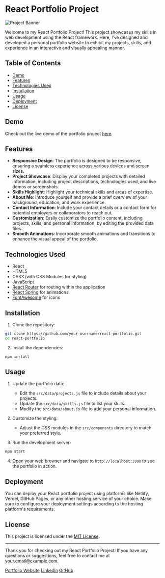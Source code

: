 # React Portfolio Project

![Project Banner](link_to_banner_image.png)

Welcome to my React Portfolio Project! This project showcases my skills in web development using the React framework. Here, I've designed and developed a personal portfolio website to exhibit my projects, skills, and experience in an interactive and visually appealing manner.

## Table of Contents

- [Demo](#demo)
- [Features](#features)
- [Technologies Used](#technologies-used)
- [Installation](#installation)
- [Usage](#usage)
- [Deployment](#deployment)
- [License](#license)

## Demo

Check out the live demo of the portfolio project [here](https://your-portfolio-demo-link.com).

## Features

- **Responsive Design**: The portfolio is designed to be responsive, ensuring a seamless experience across various devices and screen sizes.
- **Project Showcase**: Display your completed projects with detailed information, including project descriptions, technologies used, and live demos or screenshots.
- **Skills Highlight**: Highlight your technical skills and areas of expertise.
- **About Me**: Introduce yourself and provide a brief overview of your background, education, and work experience.
- **Contact Information**: Include your contact details or a contact form for potential employers or collaborators to reach out.
- **Customization**: Easily customize the portfolio content, including projects, skills, and personal information, by editing the provided data files.
- **Smooth Animations**: Incorporate smooth animations and transitions to enhance the visual appeal of the portfolio.

## Technologies Used

- React
- HTML5
- CSS3 (with CSS Modules for styling)
- JavaScript
- [React Router](https://reactrouter.com/) for routing within the application
- [React Spring](https://react-spring.io/) for animations
- [FontAwesome](https://fontawesome.com/) for icons

## Installation

1. Clone the repository:

```bash
git clone https://github.com/your-username/react-portfolio.git
cd react-portfolio
```

2. Install the dependencies:

```bash
npm install
```

## Usage

1. Update the portfolio data:
   - Edit the `src/data/projects.js` file to include details about your projects.
   - Update the `src/data/skills.js` file to list your skills.
   - Modify the `src/data/about.js` file to add your personal information.

2. Customize the styling:
   - Adjust the CSS modules in the `src/components` directory to match your preferred style.

3. Run the development server:

```bash
npm start
```

4. Open your web browser and navigate to `http://localhost:3000` to see the portfolio in action.

## Deployment

You can deploy your React portfolio project using platforms like Netlify, Vercel, GitHub Pages, or any other hosting service of your choice. Make sure to configure your deployment settings according to the hosting platform's requirements.

## License

This project is licensed under the [MIT License](LICENSE).

---

Thank you for checking out my React Portfolio Project! If you have any questions or suggestions, feel free to contact me at your.email@example.com.

[Portfolio Website](https://your-portfolio-website.com)
[LinkedIn](https://www.linkedin.com/in/yourusername)
[GitHub](https://github.com/yourusername)